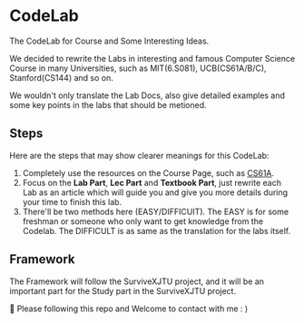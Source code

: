 # CodeLab

The CodeLab for Course and Some Interesting Ideas.

We decided to rewrite the Labs in interesting and famous Computer Science Course in many Universities, such as MIT(6.S081), UCB(CS61A/B/C), Stanford(CS144) and so on.

We wouldn't only translate the Lab Docs, also give detailed examples and some key points in the labs that should be metioned.



## Steps

Here are the steps that may show clearer meanings for this CodeLab:

1. Completely use the resources on the Course Page, such as [CS61A](https://cs61a.org/).
2. Focus on the **Lab Part**, **Lec Part** and **Textbook Part**, just rewrite each Lab as an article which will guide you and give you more details during your time to finish this lab.
3. There'll be two methods here (EASY/DIFFICUIT). The EASY is for some freshman or someone who only want to get knowledge from the Codelab. The DIFFICULT is as same as the translation for the labs itself.



## Framework

The Framework will follow the SurviveXJTU project, and it will be an important part for the Study part in the SurviveXJTU project.

:clap: Please following this repo and Welcome to contact with me : )



